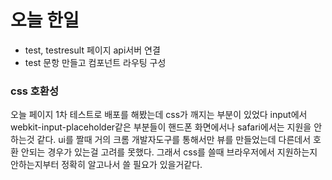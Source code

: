 # 오늘 한일
- test, testresult 페이지 api서버 연결
- test 문항 만들고 컴포넌트 라우팅 구성

### css 호환성
오늘 페이지 1차 테스트로 배포를 해봤는데 css가 깨지는 부분이 있었다
input에서 webkit-input-placeholder같은 부분들이 핸드폰 화면에서나 safari에서는 지원을 안하는것 같다.
ui를 짤때 거의 크롬 개발자도구를 통해서만 뷰를 만들었는데 다른데서 호환 안되는 경우가 있는걸 고려를 못했다.
그래서 css를 쓸때 브라우저에서 지원하는지 안하는지부터 정확히 알고나서 쓸 필요가 있을거같다.
